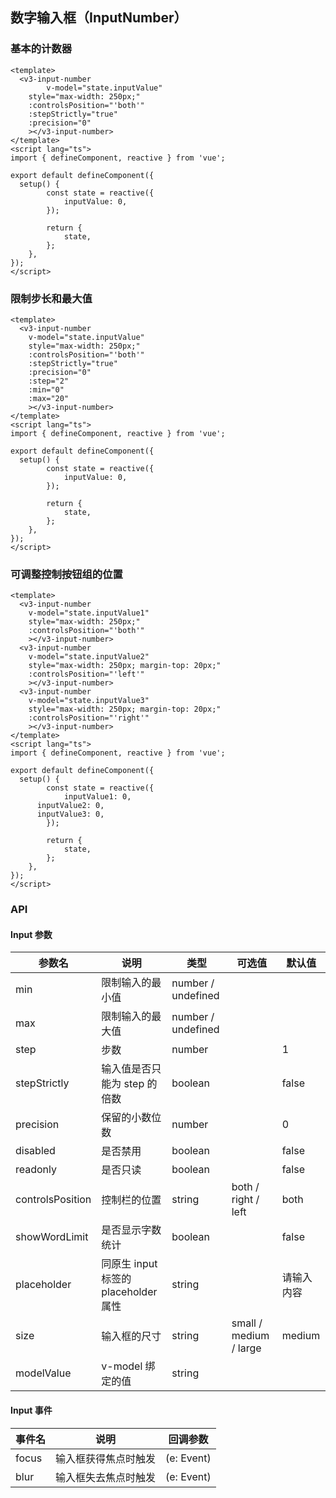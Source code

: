 ## 数字输入框（InputNumber）

### 基本的计数器

```vue demo
<template>
  <v3-input-number
		v-model="state.inputValue"
    style="max-width: 250px;"
    :controlsPosition="'both'"
    :stepStrictly="true"
    :precision="0"
	></v3-input-number>
</template>
<script lang="ts">
import { defineComponent, reactive } from 'vue';

export default defineComponent({
  setup() {
		const state = reactive({
			inputValue: 0,
		});

		return {
			state,
		};
	},
});
</script>
```

### 限制步长和最大值

```vue demo
<template>
  <v3-input-number
    v-model="state.inputValue"
    style="max-width: 250px;"
    :controlsPosition="'both'"
    :stepStrictly="true"
    :precision="0"
    :step="2"
    :min="0"
    :max="20"
	></v3-input-number>
</template>
<script lang="ts">
import { defineComponent, reactive } from 'vue';

export default defineComponent({
  setup() {
		const state = reactive({
			inputValue: 0,
		});

		return {
			state,
		};
	},
});
</script>
```

### 可调整控制按钮组的位置

```vue demo
<template>
  <v3-input-number
    v-model="state.inputValue1"
    style="max-width: 250px;"
    :controlsPosition="'both'"
	></v3-input-number>
  <v3-input-number
    v-model="state.inputValue2"
    style="max-width: 250px; margin-top: 20px;"
    :controlsPosition="'left'"
	></v3-input-number>
  <v3-input-number
    v-model="state.inputValue3"
    style="max-width: 250px; margin-top: 20px;"
    :controlsPosition="'right'"
	></v3-input-number>
</template>
<script lang="ts">
import { defineComponent, reactive } from 'vue';

export default defineComponent({
  setup() {
		const state = reactive({
			inputValue1: 0,
      inputValue2: 0,
      inputValue3: 0,
		});

		return {
			state,
		};
	},
});
</script>
```

### API

#### Input 参数

| 参数名           | 说明                                 | 类型               | 可选值                 | 默认值     |
| ---------------- | ------------------------------------ | ------------------ | ---------------------- | ---------- |
| min              | 限制输入的最小值                     | number / undefined |                        |            |
| max              | 限制输入的最大值                     | number / undefined |                        |            |
| step             | 步数                                 | number             |                        | 1          |
| stepStrictly     | 输入值是否只能为 step 的倍数         | boolean            |                        | false      |
| precision        | 保留的小数位数                       | number             |                        | 0          |
| disabled         | 是否禁用                             | boolean            |                        | false      |
| readonly         | 是否只读                             | boolean            |                        | false      |
| controlsPosition | 控制栏的位置                         | string             | both / right / left    | both       |
| showWordLimit    | 是否显示字数统计                     | boolean            |                        | false      |
| placeholder      | 同原生 input 标签的 placeholder 属性 | string             |                        | 请输入内容 |
| size             | 输入框的尺寸                         | string             | small / medium / large | medium     |
| modelValue       | v-model 绑定的值                     | string             |                        |            |

#### Input 事件

| 事件名 | 说明                 | 回调参数   |
| ------ | -------------------- | ---------- |
| focus  | 输入框获得焦点时触发 | (e: Event) |
| blur   | 输入框失去焦点时触发 | (e: Event) |
